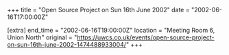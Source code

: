 +++
title = "Open Source Project on Sun 16th June 2002"
date = "2002-06-16T17:00:00Z"

[extra]
end_time = "2002-06-16T19:00:00Z"
location = "Meeting Room 6, Union North"
original = "https://uwcs.co.uk/events/open-source-project-on-sun-16th-june-2002-1474488933004/"
+++



